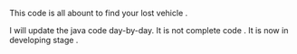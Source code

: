 This code is all abount to find your lost vehicle .

I will update the java code day-by-day.
It is not complete code .
It is now in developing stage .
